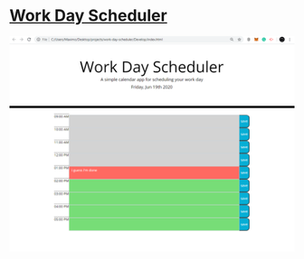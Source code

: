 # [Work Day Scheduler](https://maximo100100.github.io/work-day-scheduler/)

![Project picture](https://raw.githubusercontent.com/Maximo100100/work-day-scheduler/master/Work-Day-Scheduler.PNG)
